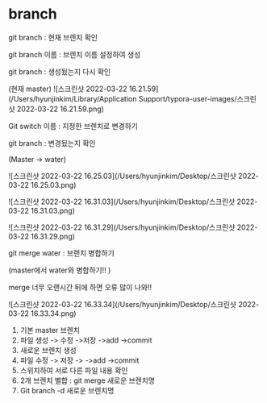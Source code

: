 # branch



git branch : 현재 브렌치 확인  

git branch 이름 : 브렌치 이름 설정하여 생성 

git branch : 생성됬는지 다시 확인

(현재 master) ![스크린샷 2022-03-22 16.21.59](/Users/hyunjinkim/Library/Application Support/typora-user-images/스크린샷 2022-03-22 16.21.59.png)



Git switch 이름 : 지정한 브렌치로 변경하기

git branch : 변경됬는지 확인

(Master -> water)

![스크린샷 2022-03-22 16.25.03](/Users/hyunjinkim/Desktop/스크린샷 2022-03-22 16.25.03.png)

![스크린샷 2022-03-22 16.31.03](/Users/hyunjinkim/Desktop/스크린샷 2022-03-22 16.31.03.png)

![스크린샷 2022-03-22 16.31.29](/Users/hyunjinkim/Desktop/스크린샷 2022-03-22 16.31.29.png)

git merge water : 브렌치 병합하기

(master에서 water와 병합하기!! )

merge 너무 오랜시간 뒤에 하면 오류 많이 나와!!



![스크린샷 2022-03-22 16.33.34](/Users/hyunjinkim/Desktop/스크린샷 2022-03-22 16.33.34.png)





1. 기본 master 브렌치
2. 파일 생성 -> 수정 ->저장 ->add ->commit
3. 새로운 브렌치 생성 
4. 파일 수정 -> 저장 -> ->add ->commit
5. 스위치하여 서로 다른 파일 내용 확인 
6. 2개 브렌치 별합 : git merge 새로운 브렌치명 
7. Git branch -d 새로운 브렌치명 